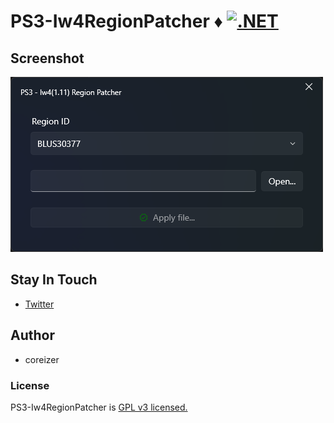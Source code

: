 # PS3-Iw4RegionPatcher &diams; [![.NET](https://github.com/coreizer/PS3-Iw4RegionPatcher/actions/workflows/dotnet-ci.yml/badge.svg)](https://github.com/coreizer/PS3-Iw4RegionPatcher/actions/workflows/dotnet-ci.yml)

## Screenshot

![ScreenShot](docs/screenshot.png)

## Stay In Touch
- [Twitter](https://www.twitter.com/coreizer)

## Author
- coreizer

### License
PS3-Iw4RegionPatcher is [GPL v3 licensed.](./LICENSE.txt)